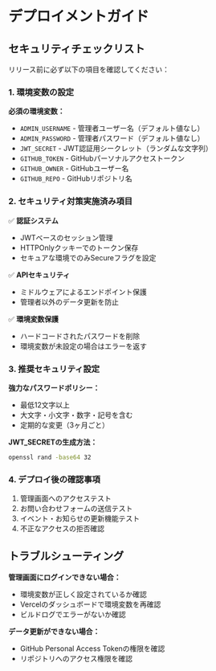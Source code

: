 # デプロイメントガイド

## セキュリティチェックリスト

リリース前に必ず以下の項目を確認してください：

### 1. 環境変数の設定

**必須の環境変数：**
- `ADMIN_USERNAME` - 管理者ユーザー名（デフォルト値なし）
- `ADMIN_PASSWORD` - 管理者パスワード（デフォルト値なし）
- `JWT_SECRET` - JWT認証用シークレット（ランダムな文字列）
- `GITHUB_TOKEN` - GitHubパーソナルアクセストークン
- `GITHUB_OWNER` - GitHubユーザー名
- `GITHUB_REPO` - GitHubリポジトリ名

### 2. セキュリティ対策実施済み項目

✅ **認証システム**
- JWTベースのセッション管理
- HTTPOnlyクッキーでのトークン保存
- セキュアな環境でのみSecureフラグを設定

✅ **APIセキュリティ**
- ミドルウェアによるエンドポイント保護
- 管理者以外のデータ更新を防止

✅ **環境変数保護**
- ハードコードされたパスワードを削除
- 環境変数が未設定の場合はエラーを返す

### 3. 推奨セキュリティ設定

**強力なパスワードポリシー：**
- 最低12文字以上
- 大文字・小文字・数字・記号を含む
- 定期的な変更（3ヶ月ごと）

**JWT_SECRETの生成方法：**
```bash
openssl rand -base64 32
```

### 4. デプロイ後の確認事項

1. 管理画面へのアクセステスト
2. お問い合わせフォームの送信テスト
3. イベント・お知らせの更新機能テスト
4. 不正なアクセスの拒否確認

## トラブルシューティング

**管理画面にログインできない場合：**
- 環境変数が正しく設定されているか確認
- Vercelのダッシュボードで環境変数を再確認
- ビルドログでエラーがないか確認

**データ更新ができない場合：**
- GitHub Personal Access Tokenの権限を確認
- リポジトリへのアクセス権限を確認